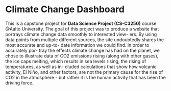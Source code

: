 # Climate Change Dashboard

This is a capstone project for **Data Science Project (CS-C3250)** course @Aalto University. The goal of this project was to produce a website that portrays climate change data smoothly to interested view- ers. By using data points from multiple different sources, the site undoubtedly shares the most accurate and up-to- date information we could find. In order to accurately por- tray the effects climate change has had on the planet, we chose to illustrate data of CO2 emissions rising (along with other gases), the ice caps melting, which results in sea levels rising, the rising of temperatures, as well as in- cluded calculations that show how volcanic activity, El Niño, and other factors, are not the primary cause for the rise of CO2 in the atmosphere - but rather it is the human activity that has been the driving force.